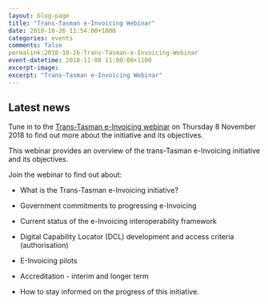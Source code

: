 ```yaml
---
layout: blog-page
title: "Trans-Tasman e-Invoicing Webinar"
date: 2018-10-26 11:54:00+1000
categories: events
comments: false
permalink:2018-10-26-Trans-Tasman-e-Invoicing-Webinar
event-datetime: 2018-11-08 11:00:00+1100
excerpt-image:
excerpt: "Trans-Tasman e-Invoicing Webinar"
---
```


## Latest news ##
Tune in to the [Trans-Tasman e-Invoicing webinar](https://ato.webex.com/mw3100/mywebex/default.do?nomenu=true&siteurl=ato&service=6&rnd=0.009553368957948782&main_url=https%3A%2F%2Fato.webex.com%2Fec3100%2Feventcenter%2Fevent%2FeventAction.do%3FtheAction%3Ddetail%26%26%26EMK%3D4832534b00000004a17c053f5aebb7cf2fa0cd11f947de9bc610ee3edd79a517b8a68c4e3383ff3b%26siteurl%3Dato%26confViewID%3D109637696449680262%26encryptTicket%3DSDJTSwAAAAS6m2JZuJV4X3ti5Mjn9EkJLBrMAEvxqMWXbFUfKk8CIQ2%26) on Thursday 8 November 2018 to find out more about the initiative and its objectives.
 	
This webinar provides an overview of the trans-Tasman e-Invoicing initiative and its objectives.

Join the webinar to find out about:

* What is the Trans-Tasman e-Invoicing initiative?

* Government commitments to progressing e-Invoicing

* Current status of the e-Invoicing interoperability framework

* Digital Capability Locator (DCL) development and access criteria (authorisation)

* E-Invoicing pilots

* Accreditation - interim and longer term

* How to stay informed on the progress of this initiative.
